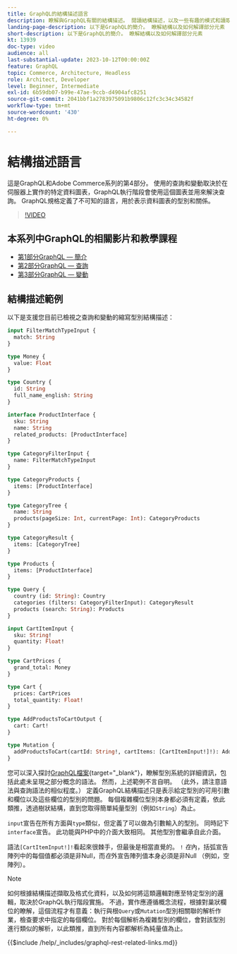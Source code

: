 ```yaml
---
title: GraphQL的結構描述語言
description: 瞭解與GraphQL有關的結構描述。 閱讀結構描述，以及一些有趣的模式和讀取結構描述的方法。
landing-page-description: 以下是GraphQL的簡介。 瞭解結構以及如何解譯部分元素
short-description: 以下是GraphQL的簡介。 瞭解結構以及如何解譯部分元素
kt: 13939
doc-type: video
audience: all
last-substantial-update: 2023-10-12T00:00:00Z
feature: GraphQL
topic: Commerce, Architecture, Headless
role: Architect, Developer
level: Beginner, Intermediate
exl-id: 6b59db07-b99e-47ae-9ccb-d4904afc8251
source-git-commit: 2041bbf1a2783975091b9806c12fc3c34c34582f
workflow-type: tm+mt
source-wordcount: '430'
ht-degree: 0%

---
```


# 結構描述語言

這是GraphQL和Adobe Commerce系列的第4部分。 使用的查詢和變動取決於在伺服器上實作的特定資料圖表，GraphQL執行階段會使用這個圖表並用來解決查詢。 GraphQL規格定義了不可知的語言，用於表示資料圖表的型別和關係。

>[!VIDEO](https://video.tv.adobe.com/v/3424123?learn=on)

## 本系列中GraphQL的相關影片和教學課程

* [第1部分GraphQL — 簡介](../graphql-rest/intro-graphql.md)
* [第2部分GraphQL — 查詢](../graphql-rest/graphql-queries.md)
* [第3部分GraphQL — 變動](../graphql-rest/graphql-mutations.md)

## 結構描述範例

以下是支援您目前已檢視之查詢和變動的縮寫型別結構描述：

```graphql
input FilterMatchTypeInput {
  match: String
}

type Money {
  value: Float
}

type Country {
  id: String
  full_name_english: String
}

interface ProductInterface {
  sku: String
  name: String
  related_products: [ProductInterface]
}

type CategoryFilterInput {
  name: FilterMatchTypeInput
}

type CategoryProducts {
  items: [ProductInterface]
}

type CategoryTree {
  name: String
  products(pageSize: Int, currentPage: Int): CategoryProducts
}

type CategoryResult {
  items: [CategoryTree]
}

type Products {
  items: [ProductInterface]
}

type Query {
  country (id: String): Country
  categories (filters: CategoryFilterInput): CategoryResult
  products (search: String): Products
}

input CartItemInput {
  sku: String!
  quantity: Float!
}

type CartPrices {
  grand_total: Money
}

type Cart {
  prices: CartPrices
  total_quantity: Float!
}

type AddProductsToCartOutput {
  cart: Cart!
}

type Mutation {
  addProductsToCart(cartId: String!, cartItems: [CartItemInput!]!): AddProductsToCartOutput
}
```

您可以深入探討[GraphQL檔案](https://graphql.org/learn/schema/){target="_blank"}，瞭解型別系統的詳細資訊，包括此處未呈現之部分概念的語法。 然而，上述範例不言自明。 （此外，請注意語法與查詢語法的相似程度。） 定義GraphQL結構描述只是表示給定型別的可用引數和欄位以及這些欄位的型別的問題。 每個複雜欄位型別本身都必須有定義，依此類推，透過樹狀結構，直到您取得簡單純量型別（例如`String`）為止。

`input`宣告在所有方面與`type`類似，但定義了可以做為引數輸入的型別。 同時記下`interface`宣告。 此功能與PHP中的介面大致相同。 其他型別會繼承自此介面。

語法`[CartItemInput!]!`看起來很棘手，但最後是相當直覺的。 `!` _在_&#x200B;內，括弧宣告陣列中的每個值都必須是非Null，而&#x200B;_在_&#x200B;外宣告陣列值本身必須是非Null （例如，空陣列）。

>[!NOTE]
>
>如何根據結構描述擷取及格式化資料，以及如何將這類邏輯對應至特定型別的邏輯，取決於GraphQL執行階段實施。 不過，實作應遵循概念流程，根據對巢狀欄位的瞭解，這個流程才有意義：執行與根`Query`或`Mutation`型別相關聯的解析作業，檢查要求中指定的每個欄位。 對於每個解析為複雜型別的欄位，會對該型別進行類似的解析，以此類推，直到所有內容都解析為純量值為止。

{{$include /help/_includes/graphql-rest-related-links.md}}
